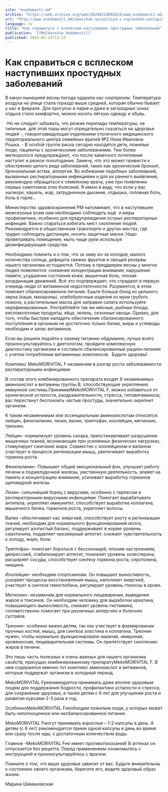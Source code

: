 ```yaml
---
site: "evedomosti.md"
archive: "https://web.archive.org/web/20240224092624/www.evedomosti.md/news/kak-spravitsya-s-vspleskom-nastupivshih-prostudnyh-zabolevan"
url: "http://www.evedomosti.md/news/kak-spravitsya-s-vspleskom-nastupivshih-prostudnyh-zabolevan"
language: ru
title: "Как справиться с всплеском наступивших простудных заболеваний"
publication: '[[Moldavskie Vedomosti]]'
published: 2024-02-14T13:15
---
```


# Как справиться с всплеском наступивших простудных заболеваний

В канун нынешней весны погода одарила нас сюрпризом. Температура воздуха на улице стала гораздо выше средней, которая обычно бывает у нас в феврале. Для прогулок в парке и даже в загородных зонах отдыха стало комфортно, можно носить лёгкую одежду и обувь.

-Но не следует забывать, что резкие перепады температуры, не типичные  для этой поры могут отрицательно сказаться на здоровье людей -, говоритзаведующая отделением столичного медицинского территориального центра семейных врачей №2 Нона Ивановна Рошка. - В особой группе риска сегодня находятся дети, пожилые люди, пациенты с хроническими заболеваниями. Тем более метеорологи предупреждают, что после заметного потепления наступит и резкое похолодание. Замечу, что это может привести к обострению целого ряда заболеваний, таких как хронический бронхит, бронхиальная астма, аллергия. Во избежание подобных заболеваний, вызванных респираторными инфекциями и для их раннего выявления, рекомендую обращаться к семейному врачу, уже при появлении первых симптомов этих болезней. Я имею в виду, что если у вас насморк, кашель, жар, затрудненное дыхание, отдышка, головная боль, боль в горле…

Министерство здравоохранения РМ напоминает, что в наступившее межсезонье всем нам необходимо соблюдать ещё  и меры профилактики, особенно для предупреждения острых респираторных инфекций. Важно стараться избегать мест скопления людей. Рекомендуется в общественном транспорте и других местах, где трудно соблюдать дистанции, носить защитные маски. Надо проветривать помещение, мыть чаще руки используя дезинфицирующие средства.

Необходимо помнить и о том, что за зиму из-за холодов, малого количества солнца, дефицита свежих фруктов и овощей резервы нашего организма истощаются. Потому в преддверии весны у многих людей появляются: снижение концентрации внимания, нарушение памяти, ухудшение состояния кожи, мышечная боль, плохая координация движений. Всё это подтверждает, что страдают в первую очередь люди от витаминной недостаточности. Разумеется, в этом поможет сбалансированное питание. Ешьте больше блюд из цельного зерна (каши, макароны), хлебобулочные изделия из муки грубого помола, а растительные масла для заправки салата используйте нерафинированные. Употребляйте так же мясные, рыбные блюда, кисломолочные продукты, яйца, зелень, сезонные овощи. Однако, для того, чтобы быстрее наладить обеспечение сбалансированного поступления в организм не достаточно только белки, жиры и углеводы необходим и запас витаминов.

Если вы решили подойти к своему питанию обдуманно, лучше всего проконсультируйтесь с диетологом, пройдите комплексную диагностику организма и составьте сбалансированный рацион питания с учетом потребления витаминных комплексов.  Будьте здоровы!

Комплекс MekoMORIVITAL F незаменим в разгар роста заболеваемости респираторными инфекциями

В состав этого комбинированного препарата входят 8 незаменимых аминокислот и витамины группы B, способствующие укреплению иммунной системы.ПринимаяMekoMORIVITAL F, можно избавиться от хронической усталости, раздражительности, стресса, гиповитаминоза; вас перестанут беспокоить частые простуды, значительно окрепнет организм.

К таким незаменимым или эссенциальным аминокислотам относятся: лейцин, фенилаланин, лизин, валин, триптофан, изолейцин, метионин, треонин.

Лейцин- нормализует уровень сахара, приостанавливает разрушение мышечных тканей, возникающее при усиленных физических нагрузках, стимулирует сжигание жира. Совместно с изолейцином и валином участвует в процессе регенерации мышц, увеличивает выработку гормона роста.

Фенилаланин- Повышает общий эмоциональный фон, улучшает работу печени и поджелудочной железы, умственную деятельность, влияет на память и концентрацию внимания, усиливает выработку гормонов щитовидной железы.

Лизин- сильнейший борец с вирусами, особенно с герпесом и респираторными вирусными инфекциями. Помогает вырабатывать антитела, укрепляет иммунитет, способствует выработке коллагена, мышечного белка, гормонов роста, укрепляет волосы.

Валин -обеспечивает нас энергией, способствует росту и регенерации тканей, необходим для нормального функционирования мозга, регулирует азотистый баланс, поддерживает в норме уровень серотонина, подавляет чрезмерный аппетит, снижает чувствительность к холоду, жаре, боли.

Триптофан- помогает бороться с бессонницей, плохим настроением, депрессией, стабилизирует аппетит, понижает уровень холестерина, расширяет сосуды, способствует синтезу гормона роста, серотонина, ниацина.

Изолейцин- необходим спортсменам. Он повышает выносливость, ускоряет процессы восстановления мышц, наполняет энергией, участвует в синтезе гемоглобина, регулирует уровень глюкозы в крови.

Метионин- незаменим для нормального пищеварения, выведения жиров и токсинов. Он необходим человеку для выработки креатина, повышающего выносливость, снижает уровень гистамина, соответственно помогает при различных аллергиях и болезнях суставов.

Треонин- особенно важен детям, так как участвует в формировании прочных костей, мышц, для синтеза эластина и коллагена. Треонин нужен, чтобы нормально функционировали нервная, иммунная, кровеносная, пищеварительная системы. Он препятствует скоплению жиров в печени.

Это лишь часть полезных и очень важных для нашего организма свойств, присущих комбинированному препаратуMekoMORIVITAL F. В нем содержится именно тот комплекс аминокислот и витаминов, которые поддержат организм в холодный период.

MekoMORIVITAL Fрекомендуется принимать даже вполне здоровым людям для поддержания бодрости, профилактики усталости и стресса, для сохранения здоровья, а также детям с 6 лет для улучшения роста и развития курсами 2-3 раза в год.

ОсобенноMekoMORIVITAL Fнеобходим пожилым людя, у которых может быть неполноценное или несбалансированное питание.

MekoMORIVITAL Fмогут принимать взрослые – 1-2 капсулы в день. А детям (с 6 лет) рекомендуется прием одной капсулы в день во время или сразу после еды, с достаточным количеством воды.

Главное -MekoMORIVITAL Fне имеет противопоказаний! В аптеках он отпускается без рецепта. Перед применением ознакомьтесь с инструкцией и проконсультируйтесь с врачом.

Помните о том, что ваше здоровье зависит от вас. Будьте внимательны к состоянию своего организма, берегите его, ведите здоровый образ жизни.

Марина Шимановская